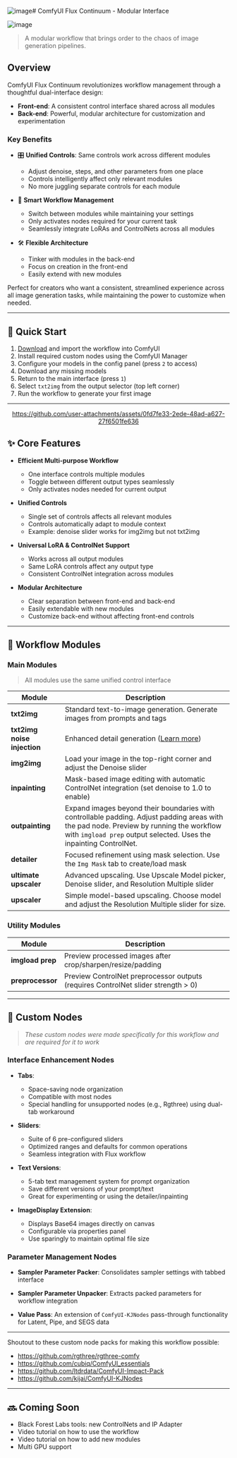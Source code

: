 ![image](https://github.com/user-attachments/assets/6ef432d1-aca7-4995-8905-e013a56afb0e)# ComfyUI Flux Continuum - Modular Interface

![image](https://github.com/user-attachments/assets/c7d38628-4e0c-46f4-8458-06865d280cd3)

> A modular workflow that brings order to the chaos of image generation pipelines.

## Overview

ComfyUI Flux Continuum revolutionizes workflow management through a thoughtful dual-interface design:

- **Front-end**: A consistent control interface shared across all modules
- **Back-end**: Powerful, modular architecture for customization and experimentation

### Key Benefits

- 🎛️ **Unified Controls**: Same controls work across different modules
  - Adjust denoise, steps, and other parameters from one place
  - Controls intelligently affect only relevant modules
  - No more juggling separate controls for each module

- 🔄 **Smart Workflow Management**
  - Switch between modules while maintaining your settings
  - Only activates nodes required for your current task
  - Seamlessly integrate LoRAs and ControlNets across all modules

- 🛠️ **Flexible Architecture**
  - Tinker with modules in the back-end
  - Focus on creation in the front-end
  - Easily extend with new modules

Perfect for creators who want a consistent, streamlined experience across all image generation tasks, while maintaining the power to customize when needed.

---

## 🚀 Quick Start

1. [Download](https://github.com/robertvoy/ComfyUI-Flux-Continuum/blob/main/workflow/Flux%2B%201.3_release.json) and import the workflow into ComfyUI
2. Install required custom nodes using the ComfyUI Manager
3. Configure your models in the config panel (press `2` to access)
4. Download any missing models
5. Return to the main interface (press `1`)
6. Select `txt2img` from the output selector (top left corner)
7. Run the workflow to generate your first image

---
<div align="center">

https://github.com/user-attachments/assets/0fd7fe33-2ede-48ad-a627-27f6501fe636

</div>

## ✨ Core Features

- **Efficient Multi-purpose Workflow**
  - One interface controls multiple modules
  - Toggle between different output types seamlessly
  - Only activates nodes needed for current output

- **Unified Controls**
  - Single set of controls affects all relevant modules
  - Controls automatically adapt to module context
  - Example: denoise slider works for img2img but not txt2img

- **Universal LoRA & ControlNet Support**
  - Works across all output modules
  - Same LoRA controls affect any output type
  - Consistent ControlNet integration across modules

- **Modular Architecture**
  - Clear separation between front-end and back-end
  - Easily extendable with new modules
  - Customize back-end without affecting front-end controls

---

## 🎯 Workflow Modules

### Main Modules 
> All modules use the same unified control interface

| Module | Description |
|--------|-------------|
| **txt2img** | Standard text-to-image generation. Generate images from prompts and tags |
| **txt2img noise injection** | Enhanced detail generation ([Learn more](https://youtu.be/tned5bYOC08?si=qfP2Sv2VOTzDK-uL&t=1335)) |
| **img2img** | Load your image in the top-right corner and adjust the Denoise slider |
| **inpainting** | Mask-based image editing with automatic ControlNet integration (set denoise to 1.0 to enable) |
| **outpainting** | Expand images beyond their boundaries with controllable padding. Adjust padding areas with the pad node. Preview by running the workflow with `imgload prep` output selected. Uses the inpainting ControlNet. |
| **detailer** | Focused refinement using mask selection. Use the `Img Mask` tab to create/load mask |
| **ultimate upscaler** | Advanced upscaling. Use Upscale Model picker, Denoise slider, and Resolution Multiple slider |
| **upscaler** | Simple model-based upscaling. Choose model and adjust the Resolution Multiple slider for size. |

### Utility Modules

| Module | Description |
|--------|-------------|
| **imgload prep** | Preview processed images after crop/sharpen/resize/padding |
| **preprocessor** | Preview ControlNet preprocessor outputs (requires ControlNet slider strength > 0) |

---
## 🔧 Custom Nodes

> *These custom nodes were made specifically for this workflow and are required for it to work*

### Interface Enhancement Nodes

- **Tabs**:
  - Space-saving node organization
  - Compatible with most nodes
  - Special handling for unsupported nodes (e.g., Rgthree) using dual-tab workaround

- **Sliders**: 
  - Suite of 6 pre-configured sliders
  - Optimized ranges and defaults for common operations
  - Seamless integration with Flux workflow

- **Text Versions**:
  - 5-tab text management system for prompt organization
  - Save different versions of your prompt/text
  - Great for experimenting or using the detailer/inpainting

- **ImageDisplay Extension**: 
  - Displays Base64 images directly on canvas
  - Configurable via properties panel
  - Use sparingly to maintain optimal file size

### Parameter Management Nodes

- **Sampler Parameter Packer**: Consolidates sampler settings with tabbed interface
- **Sampler Parameter Unpacker**: Extracts packed parameters for workflow integration

- **Value Pass**: An extension of `ComfyUI-KJNodes` pass-through functionality for Latent, Pipe, and SEGS data

---

Shoutout to these custom node packs for making this workflow possible:
- https://github.com/rgthree/rgthree-comfy
- https://github.com/cubiq/ComfyUI_essentials
- https://github.com/ltdrdata/ComfyUI-Impact-Pack
- https://github.com/kijai/ComfyUI-KJNodes

---
## 🔜 Coming Soon

- Black Forest Labs tools: new ControlNets and IP Adapter 
- Video tutorial on how to use the workflow
- Video tutorial on how to add new modules
- Multi GPU support

